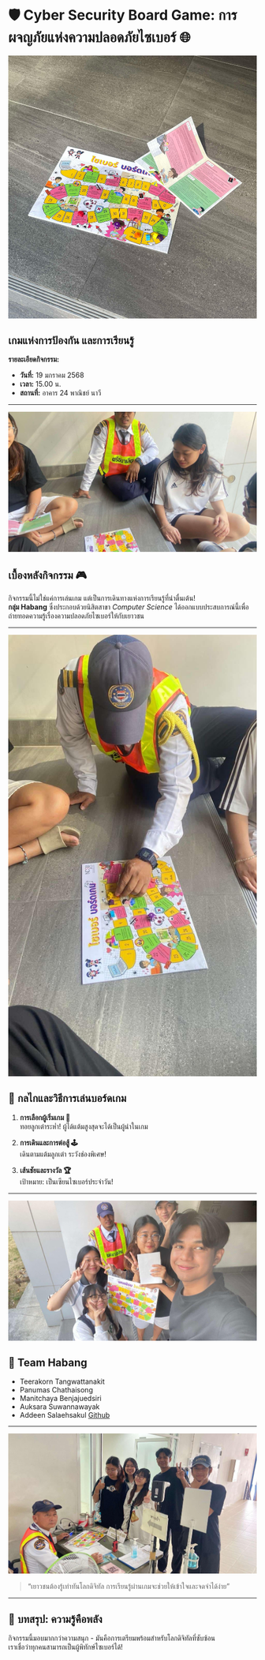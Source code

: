 # 🛡️ Cyber Security Board Game: การผจญภัยแห่งความปลอดภัยไซเบอร์ 🌐

![Board Game 1](profile/boardgame-1.jpg)  

## เกมแห่งการป้องกัน และการเรียนรู้  
**รายละเอียดกิจกรรม:**  
- **วันที่:** 19 มกราคม 2568  
- **เวลา:** 15.00 น.  
- **สถานที่:** อาคาร 24 พาณิชย์ นาวี  

---

![Board Game 2](profile/boardgame-2.jpg)  

## เบื้องหลังกิจกรรม 🎮
กิจกรรมนี้ไม่ใช่แค่การเล่นเกม แต่เป็นการเดินทางแห่งการเรียนรู้ที่น่าตื่นเต้น!  
**กลุ่ม Habang** ซึ่งประกอบด้วยนิสิตสาขา *Computer Science* ได้ออกแบบประสบการณ์นี้เพื่อถ่ายทอดความรู้เรื่องความปลอดภัยไซเบอร์ให้กับเยาวชน  

---

![Board Game 3](profile/boardgame-3.jpg)  

## 🎲 กลไกและวิธีการเล่นบอร์ดเกม  
1. **การเลือกผู้เริ่มเกม 🎳**  
   ทอยลูกเต๋าระห่ำ! ผู้ได้แต้มสูงสุดจะได้เป็นผู้นำในเกม  

2. **การเดินและการต่อสู้ 🕹️**  
   เดินตามแต้มลูกเต๋า ระวังช่องพิเศษ!  

3. **เส้นชัยและรางวัล 🏆**  
   เป้าหมาย: เป็นเซียนไซเบอร์ประจำวัน!  

---

![Board Game 4](profile/boardgame-4.jpg)  

## 👥 Team Habang  
- Teerakorn Tangwattanakit  
- Panumas Chathaisong  
- Manitchaya Benjajuedsiri  
- Auksara Suwannawayak  
- Addeen Salaehsakul [Github](https://itzdeenzxx.github.io/boardgame)

---

![Board Game 5](profile/boardgame-5.jpg)  

> “เยาวชนต้องรู้เท่าทันโลกดิจิทัล การเรียนรู้ผ่านเกมจะช่วยให้เข้าใจและจดจำได้ง่าย”  

---

## 🌸 บทสรุป: ความรู้คือพลัง  
กิจกรรมนี้มอบมากกว่าความสนุก - มันคือการเตรียมพร้อมสำหรับโลกดิจิทัลที่ซับซ้อน  
เราเชื่อว่าทุกคนสามารถเป็นผู้พิทักษ์ไซเบอร์ได้!  
